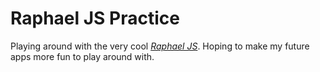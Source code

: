 # Raphael JS Practice

Playing around with the very cool [*Raphael JS*](http://raphaeljs.com/).
Hoping to make my future apps more fun to play around with.